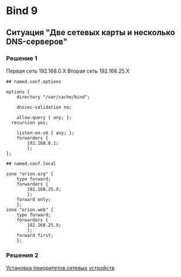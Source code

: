 Bind 9
=============

## Ситуация "Две сетевых карты и несколько DNS-серверов"

### Решение 1

Первая сеть 192.168.0.X
Вторая сеть 192.168.25.X

```
## named.conf.options

options {
	directory "/var/cache/bind";

	dnssec-validation no;

	allow-query { any; };
  recursion yes;

	listen-on-v6 { any; };
	forwarders {
		192.168.0.1;
		};
};

## named.conf.local

zone "orion.org" {
	type forward;
	forwarders {
		192.168.25.X;
		};
	forward only;
	};
zone "orion.web" {
	type forward;
	forwarders {
		192.168.25.X;
		};
	forward first;
	};
```

### Решения 2

[Установка приоритетов сетевых устройств](https://access.redhat.com/documentation/en-us/red_hat_enterprise_linux/8/html/configuring_and_managing_networking/configuring-the-order-of-dns-servers_configuring-and-managing-networking)
